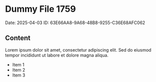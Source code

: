 # Dummy File 1759

Date: 2025-04-03
ID: 63E66AA8-9A68-48B8-9255-C36E68AFC062

## Content

Lorem ipsum dolor sit amet, consectetur adipiscing elit.
Sed do eiusmod tempor incididunt ut labore et dolore magna aliqua.

* Item 1
* Item 2
* Item 3
